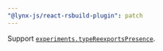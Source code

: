```yaml
---
"@lynx-js/react-rsbuild-plugin": patch
---
```


Support [`experiments.typeReexportsPresence`](https://rspack.rs/config/experiments#experimentstypereexportspresence).
